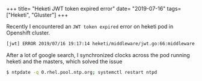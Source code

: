 +++
title= "Heketi JWT token expired error"
date= "2019-07-16"
tags= ["Heketi", "Gluster"]
+++

Recently I encountered an `JWT token expired` error on heketi pod in Openshift cluster.

```bash
[jwt] ERROR 2019/07/16 19:17:14 heketi/middleware/jwt.go:66:middleware.(*HeketiJwtClaims).Valid: exp validation failed: Token is expired by 1h48m59s
```

After a lot of google search, I synchronized clocks across the pod running heketi and the masters, which solved the issue

```bash
$ ntpdate -q 0.rhel.pool.ntp.org; systemctl restart ntpd
```

